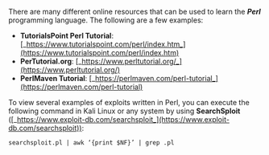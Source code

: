 There are many different online resources that can be used to learn the **_Perl_** programming language. The following are a few examples:

- **TutorialsPoint Perl Tutorial**: [_https://www.tutorialspoint.com/perl/index.htm_](https://www.tutorialspoint.com/perl/index.htm)
- **PerTutorial.org**: [_https://www.perltutorial.org/_](https://www.perltutorial.org/)
- **PerlMaven Tutorial**: [_https://perlmaven.com/perl-tutorial_](https://perlmaven.com/perl-tutorial)

To view several examples of exploits written in Perl, you can execute the following command in Kali Linux or any system by using **SearchSploit** ([_https://www.exploit-db.com/searchsploit_](https://www.exploit-db.com/searchsploit)):

```
searchsploit.pl | awk ‘{print $NF}’ | grep .pl
```

